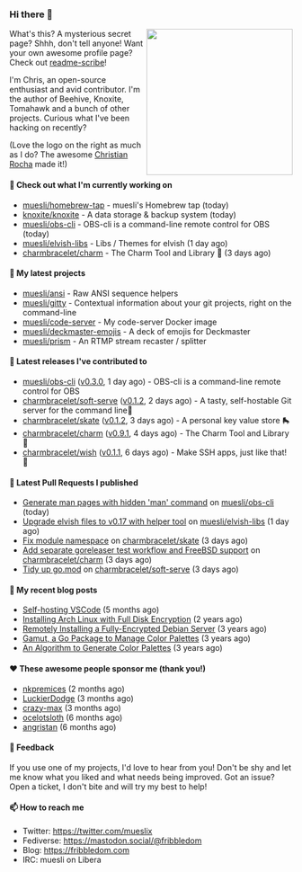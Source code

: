 ### Hi there 👋

<img align="right" src="https://raw.githubusercontent.com/muesli/muesli/master/assets/termenv.png" width="260">

What's this? A mysterious secret page? Shhh, don't tell anyone!
Want your own awesome profile page? Check out [readme-scribe](https://github.com/muesli/readme-scribe)!

I'm Chris, an open-source enthusiast and avid contributor. I'm the author of Beehive, Knoxite, Tomahawk and a bunch
of other projects. Curious what I've been hacking on recently?

(Love the logo on the right as much as I do? The awesome [Christian Rocha](https://github.com/meowgorithm/) made it!)

#### 👷 Check out what I'm currently working on

- [muesli/homebrew-tap](https://github.com/muesli/homebrew-tap) - muesli&#39;s Homebrew tap (today)
- [knoxite/knoxite](https://github.com/knoxite/knoxite) - A data storage &amp; backup system (today)
- [muesli/obs-cli](https://github.com/muesli/obs-cli) - OBS-cli is a command-line remote control for OBS (today)
- [muesli/elvish-libs](https://github.com/muesli/elvish-libs) - Libs / Themes for elvish (1 day ago)
- [charmbracelet/charm](https://github.com/charmbracelet/charm) - The Charm Tool and Library 🌟 (3 days ago)

#### 🌱 My latest projects

- [muesli/ansi](https://github.com/muesli/ansi) - Raw ANSI sequence helpers
- [muesli/gitty](https://github.com/muesli/gitty) - Contextual information about your git projects, right on the command-line
- [muesli/code-server](https://github.com/muesli/code-server) - My code-server Docker image
- [muesli/deckmaster-emojis](https://github.com/muesli/deckmaster-emojis) - A deck of emojis for Deckmaster
- [muesli/prism](https://github.com/muesli/prism) - An RTMP stream recaster / splitter

#### 🔭 Latest releases I've contributed to

- [muesli/obs-cli](https://github.com/muesli/obs-cli) ([v0.3.0](https://github.com/muesli/obs-cli/releases/tag/v0.3.0), 1 day ago) - OBS-cli is a command-line remote control for OBS
- [charmbracelet/soft-serve](https://github.com/charmbracelet/soft-serve) ([v0.1.2](https://github.com/charmbracelet/soft-serve/releases/tag/v0.1.2), 2 days ago) - A tasty, self-hostable Git server for the command line🍦
- [charmbracelet/skate](https://github.com/charmbracelet/skate) ([v0.1.2](https://github.com/charmbracelet/skate/releases/tag/v0.1.2), 3 days ago) - A personal key value store 🛼
- [charmbracelet/charm](https://github.com/charmbracelet/charm) ([v0.9.1](https://github.com/charmbracelet/charm/releases/tag/v0.9.1), 4 days ago) - The Charm Tool and Library 🌟
- [charmbracelet/wish](https://github.com/charmbracelet/wish) ([v0.1.1](https://github.com/charmbracelet/wish/releases/tag/v0.1.1), 6 days ago) - Make SSH apps, just like that! 💫

#### 🔨 Latest Pull Requests I published

- [Generate man pages with hidden &#39;man&#39; command](https://github.com/muesli/obs-cli/pull/33) on [muesli/obs-cli](https://github.com/muesli/obs-cli) (today)
- [Upgrade elvish files to v0.17 with helper tool](https://github.com/muesli/elvish-libs/pull/18) on [muesli/elvish-libs](https://github.com/muesli/elvish-libs) (1 day ago)
- [Fix module namespace](https://github.com/charmbracelet/skate/pull/13) on [charmbracelet/skate](https://github.com/charmbracelet/skate) (3 days ago)
- [Add separate goreleaser test workflow and FreeBSD support](https://github.com/charmbracelet/charm/pull/34) on [charmbracelet/charm](https://github.com/charmbracelet/charm) (3 days ago)
- [Tidy up go.mod](https://github.com/charmbracelet/soft-serve/pull/34) on [charmbracelet/soft-serve](https://github.com/charmbracelet/soft-serve) (3 days ago)

#### 📜 My recent blog posts

- [Self-hosting VSCode](https://fribbledom.com/posts/selfhosting-vscode/) (5 months ago)
- [Installing Arch Linux with Full Disk Encryption](https://fribbledom.com/posts/encrypted-arch-install/) (2 years ago)
- [Remotely Installing a Fully-Encrypted Debian Server](https://fribbledom.com/posts/encrypted-remote-debian-install/) (3 years ago)
- [Gamut, a Go Package to Manage Color Palettes](https://fribbledom.com/posts/gamut-package-to-handle-color-palettes/) (3 years ago)
- [An Algorithm to Generate Color Palettes](https://fribbledom.com/posts/an-algorithm-to-generate-color-palettes/) (3 years ago)

#### ❤️ These awesome people sponsor me (thank you!)

- [nkpremices](https://github.com/nkpremices) (2 months ago)
- [LuckierDodge](https://github.com/LuckierDodge) (3 months ago)
- [crazy-max](https://github.com/crazy-max) (3 months ago)
- [ocelotsloth](https://github.com/ocelotsloth) (6 months ago)
- [angristan](https://github.com/angristan) (6 months ago)

#### 💬 Feedback

If you use one of my projects, I'd love to hear from you! Don't be shy and let me know what you liked
and what needs being improved. Got an issue? Open a ticket, I don't bite and will try my best to help!

#### 📫 How to reach me

- Twitter: https://twitter.com/mueslix
- Fediverse: https://mastodon.social/@fribbledom
- Blog: https://fribbledom.com
- IRC: muesli on Libera

